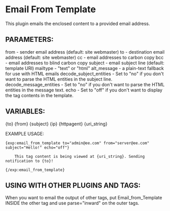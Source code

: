 # Email From Template

This plugin emails the enclosed content to a provided email address.

## PARAMETERS:

from - sender email address (default: site webmaster)
to - destination email address (default: site webmaster)
cc - email addresses to carbon copy
bcc - email addresses to blind carbon copy
subject - email subject line (default: template URI)
mailtype - "text" or "html"
alt_message - a plain-text fallback for use with HTML emails
decode_subject_entities - Set to "no" if you don't want to parse the HTML entities in the subject line.
decode_message_entities - Set to "no" if you don't want to parse the HTML entities in the message text.
echo - Set to "off" if you don't want to display the tag contents in the template.

## VARIABLES:

{to}
{from}
{subject}
{ip}
{httpagent}
{uri_string}

EXAMPLE USAGE:

```
{exp:email_from_template to="admin@ee.com" from="server@ee.com" subject="Hello!" echo="off"}

	This tag content is being viewed at {uri_string}. Sending notification to {to}!

{/exp:email_from_template}	
```

## USING WITH OTHER PLUGINS AND TAGS:

When you want to email the output of other tags, put Email_from_Template INSIDE the other tag and use parse="inward" on the outer tags.